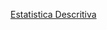 <a href = "https://github.com/flaviomsilva/Estatistica_Descritiva/blob/main/Estatistica-Descritiva.ipynb">Estatistica Descritiva</a>

